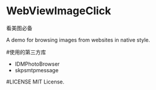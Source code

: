 # WebViewImageClick
看美图必备

A demo for browsing images from websites in native style.

#使用的第三方库
- IDMPhotoBrowser
- skpsmtpmessage

#LICENSE
MIT License.
